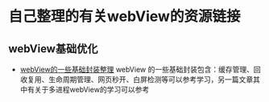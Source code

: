 # 自己整理的有关webView的资源链接

## webView基础优化

* [webView的一些基础封装整理](https://juejin.cn/post/7143025767268810759)
  webView 的一些基础封装包含：缓存管理、回收复用、生命周期管理、网页秒开、白屏检测等可以参考学习，另一篇文章其中有关于多进程webView的学习可以参考